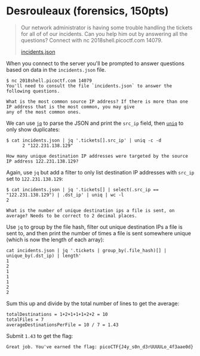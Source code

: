 # Desrouleaux (forensics, 150pts)

> Our network administrator is having some trouble handling the tickets for all of of our incidents. Can you help him
> out by answering all the questions? Connect with nc 2018shell.picoctf.com 14079.
>
> [incidents.json](./assets/incidents.json)

When you connect to the server you'll be prompted to answer questions based on data in the `incidents.json` file.

```
$ nc 2018shell.picoctf.com 14079
You'll need to consult the file `incidents.json` to answer the following questions.

What is the most common source IP address? If there is more than one IP address that is the most common, you may give
any of the most common ones.
```

We can use [`jq`](https://stedolan.github.io/jq/) to parse the JSON and print the `src_ip` field, then
[`uniq`](https://linux.die.net/man/1/uniq) to only show duplicates:

```
$ cat incidents.json | jq '.tickets[].src_ip' | uniq -c -d
      2 "122.231.138.129"
```

```
How many unique destination IP addresses were targeted by the source IP address 122.231.138.129?
```

Again, use `jq` but add a filter to only list destination IP addresses with `src_ip` set to `122.231.138.129`:

```
$ cat incidents.json | jq '.tickets[] | select(.src_ip == "122.231.138.129") | .dst_ip' | uniq | wc -l
2
```

```
What is the number of unique destination ips a file is sent, on average? Needs to be correct to 2 decimal places.
```

Use `jq` to group by the file hash, filter out unique destination IPs a file is sent to, and then print the number of
times a file is sent somewhere unique (which is now the length of each array):

```
cat incidents.json | jq '.tickets | group_by(.file_hash)[] | unique_by(.dst_ip) | length'
1
2
1
1
1
2
2
```

Sum this up and divide by the total number of lines to get the average:

```
totalDestinations = 1+2+1+1+1+2+2 = 10
totalFiles = 7
averageDestinationsPerFile = 10 / 7 = 1.43
```

Submit `1.43` to get the flag:

```
Great job. You've earned the flag: picoCTF{J4y_s0n_d3rUUUULo_4f3aae0d}
```

